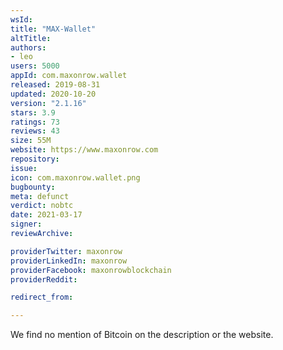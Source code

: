 ```yaml
---
wsId: 
title: "MAX-Wallet"
altTitle: 
authors:
- leo
users: 5000
appId: com.maxonrow.wallet
released: 2019-08-31
updated: 2020-10-20
version: "2.1.16"
stars: 3.9
ratings: 73
reviews: 43
size: 55M
website: https://www.maxonrow.com
repository: 
issue: 
icon: com.maxonrow.wallet.png
bugbounty: 
meta: defunct
verdict: nobtc
date: 2021-03-17
signer: 
reviewArchive:

providerTwitter: maxonrow
providerLinkedIn: maxonrow
providerFacebook: maxonrowblockchain
providerReddit: 

redirect_from:

---
```


We find no mention of Bitcoin on the description or the website.
